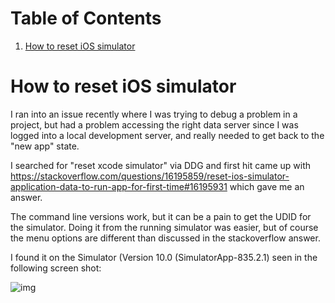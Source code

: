 
# Table of Contents

1.  [How to reset iOS simulator](#org4582822)



<a id="org4582822"></a>

# How to reset iOS simulator

I ran into an issue recently where I was trying to debug a problem in a project, but had a problem accessing the right data server since I was logged into a local development server, and really needed to get back to the "new app" state.

I searched for "reset xcode simulator" via DDG and first hit came up with <https://stackoverflow.com/questions/16195859/reset-ios-simulator-application-data-to-run-app-for-first-time#16195931> which gave me an answer.

The command line versions work, but it can be a pain to get the UDID for the simulator. Doing it from the running simulator was easier, but of course the menu options are different than discussed in the stackoverflow answer.

I found it on the Simulator (Version 10.0 (SimulatorApp-835.2.1) seen in the following screen shot:

![img](../../../images/reset-ios-simulator.png "Reset IOS Simulator Screenshot")

